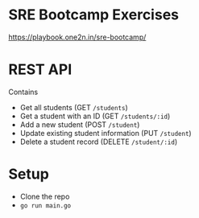 # SRE Bootcamp Exercises

https://playbook.one2n.in/sre-bootcamp/

# REST API

Contains

- Get all students (GET `/students`)
- Get a student with an ID (GET `/students/:id`)
- Add a new student (POST `/student`)
- Update existing student information (PUT `/student`)
- Delete a student record (DELETE `/student/:id`)

# Setup

- Clone the repo
- `go run main.go`
